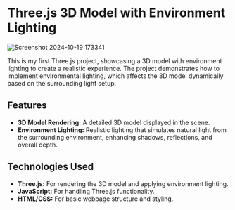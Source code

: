 # Three.js 3D Model with Environment Lighting

![Screenshot 2024-10-19 173341](https://github.com/user-attachments/assets/28c31e2c-70ed-4ae5-a8b7-699812ce7cd0)


This is my first Three.js project, showcasing a 3D model with environment lighting to create a realistic experience. The project demonstrates how to implement environmental lighting, which affects the 3D model dynamically based on the surrounding light setup.

## Features

- **3D Model Rendering:** A detailed 3D model displayed in the scene.
- **Environment Lighting:** Realistic lighting that simulates natural light from the surrounding environment, enhancing shadows, reflections, and overall depth.

## Technologies Used

- **Three.js:** For rendering the 3D model and applying environment lighting.
- **JavaScript:** For handling Three.js functionality.
- **HTML/CSS:** For basic webpage structure and styling.

